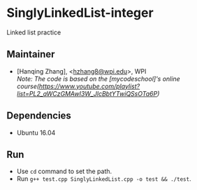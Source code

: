 # SinglyLinkedList-integer   
Linked list practice   
## Maintainer
- [Hanqing Zhang], <<hzhang8@wpi.edu>>, WPI   
*Note: The code is based on the [mycodeschool]'s online course(https://www.youtube.com/playlist?list=PL2_aWCzGMAwI3W_JlcBbtYTwiQSsOTa6P)*   
## Dependencies
- Ubuntu 16.04   
## Run
- Use `cd` command to set the path.
- Run `g++ test.cpp SinglyLinkedList.cpp -o test && ./test`.
